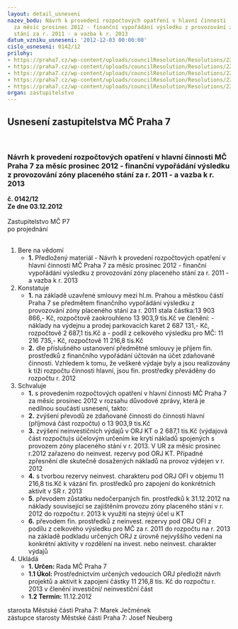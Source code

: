 ```yaml
---
layout: detail_usneseni
nazev_bodu: Návrh k provedení rozpočtových opatření v hlavní činnosti  MČ Praha 7
  za měsíc prosinec 2012 - finanční vypořádání výsledku z provozování zóny placeného
  stání za r. 2011 - a vazba k r. 2013
datum_vzniku_usneseni: '2012-12-03 00:00:00'
cislo_usneseni: 0142/12
prilohy:
- https://praha7.cz/wp-content/uploads/councilResolution/Resolutions/22052/5-12-usnesen%c3%ad_rady_hmp817.pdf
- https://praha7.cz/wp-content/uploads/councilResolution/Resolutions/22052/5-12-usnesen%c3%ad_rady_hmp1440.pdf
- https://praha7.cz/wp-content/uploads/councilResolution/Resolutions/22052/5-12-rmc0719.doc
- https://praha7.cz/wp-content/uploads/councilResolution/Resolutions/22052/5-12-fv22102012.pdf
- https://praha7.cz/wp-content/uploads/councilResolution/Resolutions/22052/5-12-usneseni_0838.doc
organ: zastupitelstvo
---
```

<div id="ucUsn_pList" class="usn">
	<span><h2>Usnesení zastupitelstva MČ Praha 7 </h2>
<br></span><div class="standBody">
<span><h3>Návrh k provedení rozpočtových opatření v hlavní činnosti  MČ Praha 7 za měsíc prosinec 2012 - finanční vypořádání výsledku z provozování zóny placeného stání za r. 2011 - a vazba k r. 2013</h3></span><div class="center">
		<strong>č. 0142/12</strong><br>
	</div>
<div class="center">
		<strong>Ze dne 03.12.2012</strong><br><br>
	</div>Zastupitelstvo MČ P7<br> po projednání<br><br><ol>
<li>Bere na vědomí<ul><li>
<strong>1.</strong> Předložený materiál - Návrh k provedení rozpočtových opatření v hlavní činnosti  MČ Praha 7 za měsíc prosinec 2012 - finanční vypořádání výsledku z provozování zóny placeného stání za r. 2011 - a vazba k r. 2013</li></ul>
</li>
<li>Konstatuje<ul>
<li>
<strong>1.</strong> na základě uzavřené smlouvy mezi hl.m. Prahou a městkou částí Praha 7 se předmětem finančního vypořádání výsledku z provozování zóny placeného stání za r. 2011 stala částka:13 903 866,- Kč, rozpočtově zaokrouhleno 13 903,9 tis.Kč  ve členění: - náklady na výdejnu a prodej parkovacích karet 2 687 131,- Kč, rozpočtově  2 687,1 tis.Kč  a  - podíl z celkového výsledku pro MČ: 11 216 735,- Kč, rozpočtově 11 216,8 tis.Kč</li>
<li>
<strong>2.</strong> dle příslušného ustanovení předmětné smlouvy je příjem fin. prostředků z finančního vypořádání účtován na účet zdaňované činnosti. Vzhledem k tomu,  že veškeré výdaje byly a jsou realizovány k tíži rozpočtu činnosti hlavní, jsou  fin. prostředky převáděny do rozpočtu r. 2012</li>
</ul>
</li>
<li>Schvaluje<ul>
<li>
<strong>1.</strong> s provedením rozpočtových opatření v hlavní činnosti MČ Praha 7 za měsíc prosinec 2012 v rozsahu důvodové zprávy, která je nedílnou součástí usnesení, takto:</li>
<li>
<strong>2.</strong> zvýšení převodů ze zdaňované činnosti do činnosti hlavní (příjmová část rozpočtu) o  13 903,9  tis.Kč</li>
<li>
<strong>3.</strong> zvýšení neinvestičních výdajů v ORJ KT  o 2 687,1 tis.Kč (výdajová část rozpočtu)s účelovým určením ke krytí nákladů spojených s provozem zóny placeného stání v r. 2013. V UR za měsíc prosinec  r.2012 zařazeno do neinvest. rezervy pod ORJ KT. Případné zpřesnění dle skutečně dosažených nákladů na provoz výdejen v r. 2012 </li>
<li>
<strong>4.</strong> s tvorbou rezervy neinvest. charakteru pod ORJ OFI  v objemu 11 216,8 tis.Kč  k vázání fin. prostředků pro zapojení do konkrétních aktivit v SR r. 2013</li>
<li>
<strong>5.</strong> převodem zůstatku nedočerpaných fin. prostředků k 31.12.2012 na náklady související se zajištěním provozu zóny placeného stání v r. 2012 do rozpočtu  r. 2013 k využití na stejný účel u KT</li>
<li>
<strong>6.</strong> převodem  fin. prostředků z neinvest. rezervy pod ORJ OFI z podílu z celkového výsledku pro MČ  za r. 2011 do rozpočtu na r. 2013 na základě podkladu určených ORJ z úrovně nejvyššího vedení  na konkrétní aktivity v rozdělení na invest. nebo neinvest. charakter výdajů</li>
</ul>
</li>
<li>Ukládá<ul>
<li>
<strong>1. Určen: </strong>Rada MČ Praha 7</li>
<li>
<strong>1.1 Úkol: </strong>Prostřednictvím určených vedoucích ORJ předložit návrh projektů a aktivit k zapojení částky 11 216,8 tis. Kč do rozpočtu r. 2013 v členění investiční/ neinvestiční část</li>
<li>
<strong>1.2 Termín: </strong>11.12.2012</li>
</ul>
</li>
</ol>starosta Městské části Praha 7: Marek Ječmének<br>zástupce starosty Městské části Praha 7: Josef Neuberg
</div>
</div>